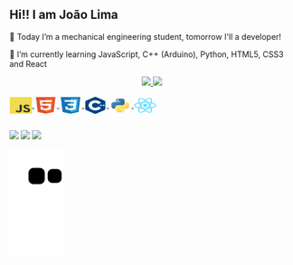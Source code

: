 ## Hi!! I am João Lima

🔭 Today I’m a mechanical engineering student, tomorrow I'll a developer!

🌱 I’m currently learning JavaScript, C++ (Arduino), Python, HTML5, CSS3 and React

<div align="center">
  <a href="https://github.com/eujoaolima">
  <img height="180em" src="https://github-readme-stats.vercel.app/api?username=eujoaolima&show_icons=false&theme=merko&include_all_commits=true&count_private=true"/>
  <img height="180em" src="https://github-readme-stats.vercel.app/api/top-langs/?username=eujoaolima&layout=compact&langs_count=7&theme=merko"/>
</div>
  
<div style="display: inline_block"><br>
  <img align="center" alt="João-Js" height="30" width="40" src="https://github.com/devicons/devicon/blob/master/icons/javascript/javascript-original.svg">
  <img align="center" alt="João-HTML" height="30" width="40" src="https://raw.githubusercontent.com/devicons/devicon/master/icons/html5/html5-original.svg">
  <img align="center" alt="João-CSS" height="30" width="40" src="https://raw.githubusercontent.com/devicons/devicon/master/icons/css3/css3-original.svg">
  <img align="center" alt="João-C++" height="30" width="40" src="https://raw.githubusercontent.com/devicons/devicon/master/icons/cplusplus/cplusplus-plain.svg">
  <img align="center" alt="João-python" height="30" width="40" src="https://github.com/devicons/devicon/blob/master/icons/python/python-original.svg">
  <img align="center" alt="João-python" height="30" width="40" src="https://github.com/devicons/devicon/blob/master/icons/react/react-original.svg">
</div>
  
  ##
 
<div> 
  <a href="https://instagram.com/joaopdonato" target="_blank"><img src="https://img.shields.io/badge/-Instagram-%23E4405F?style=for-the-badge&logo=instagram&logoColor=white" target="_blank"></a>
  <a href = "mailto:joaopedro.donatolima@gmail.com"><img src="https://img.shields.io/badge/-Gmail-%23333?style=for-the-badge&logo=gmail&logoColor=white" target="_blank"></a>
  <a href="https://www.linkedin.com/in/jo%C3%A3o-pedro-donato-lima-69a2461b5/" target="_blank"><img src="https://img.shields.io/badge/-LinkedIn-%230077B5?style=for-the-badge&logo=linkedin&logoColor=white" target="_blank"></a> 
 
  ![Snake animation](https://github.com/eujoaolima/eujoaolima/blob/output/github-contribution-grid-snake.svg)
 
</div>
